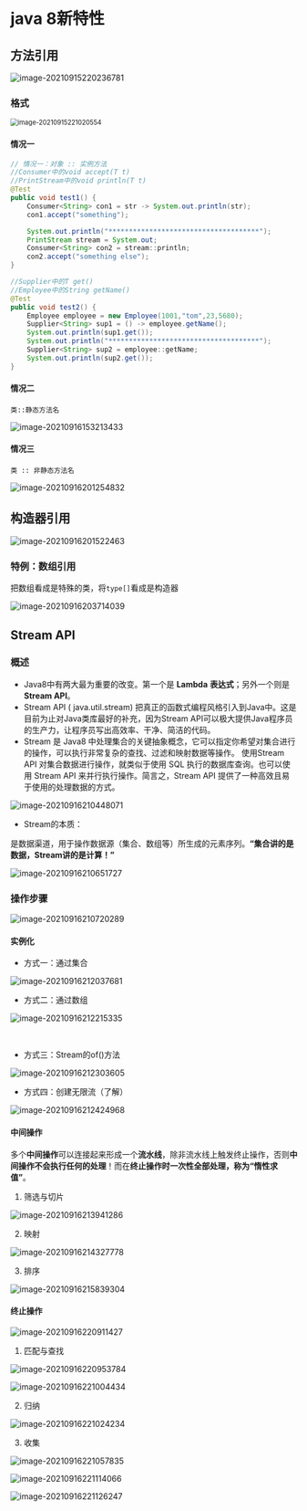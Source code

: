 # java 8新特性

## 方法引用

![image-20210915220236781](images/image-20210915220236781.png)

### 格式

<img src="images/image-20210915221020554.png" alt="image-20210915221020554" style="zoom:80%;" />

#### 情况一

```java
// 情况一：对象 :: 实例方法
//Consumer中的void accept(T t)
//PrintStream中的void println(T t)
@Test
public void test1() {
    Consumer<String> con1 = str -> System.out.println(str);
    con1.accept("something");

    System.out.println("*************************************");
    PrintStream stream = System.out;
    Consumer<String> con2 = stream::println;
    con2.accept("something else");
}

//Supplier中的T get()
//Employee中的String getName()
@Test
public void test2() {
    Employee employee = new Employee(1001,"tom",23,5680);
    Supplier<String> sup1 = () -> employee.getName();
    System.out.println(sup1.get());
    System.out.println("*************************************");
    Supplier<String> sup2 = employee::getName;
    System.out.println(sup2.get());
}
```

#### 情况二

`类::静态方法名`

![image-20210916153213433](images/image-20210916153213433.png)

#### 情况三

`类 :: 非静态方法名`

![image-20210916201254832](images/image-20210916201254832.png)





## 构造器引用



![image-20210916201522463](images/image-20210916201522463.png)

### 特例：数组引用

把数组看成是特殊的类，将`type[]`看成是构造器

![image-20210916203714039](images/image-20210916203714039.png)



## Stream API

### 概述

- Java8中有两大最为重要的改变。第一个是 **Lambda** **表达式**；另外一个则是 **Stream API**。 
- Stream API ( java.util.stream) 把真正的函数式编程风格引入到Java中。这是目前为止对Java类库最好的补充，因为Stream API可以极大提供Java程序员的生产力，让程序员写出高效率、干净、简洁的代码。
- Stream 是 Java8 中处理集合的关键抽象概念，它可以指定你希望对集合进行的操作，可以执行非常复杂的查找、过滤和映射数据等操作。 使用Stream API 对集合数据进行操作，就类似于使用 SQL 执行的数据库查询。也可以使用 Stream API 来并行执行操作。简言之，Stream API 提供了一种高效且易于使用的处理数据的方式。

![image-20210916210448071](images/image-20210916210448071.png)

- Stream的本质：

是数据渠道，用于操作数据源（集合、数组等）所生成的元素序列。**“集合讲的是数据，Stream讲的是计算！”**

![image-20210916210651727](images/image-20210916210651727.png)

### 操作步骤

![image-20210916210720289](images/image-20210916210720289.png)

#### 实例化

- 方式一：通过集合

![image-20210916212037681](images/image-20210916212037681.png)



- 方式二：通过数组

![image-20210916212215335](images/image-20210916212215335.png)

​    

- 方式三：Stream的of()方法

![image-20210916212303605](images/image-20210916212303605.png)



- 方式四：创建无限流（了解）

![image-20210916212424968](images/image-20210916212424968.png)



#### 中间操作

多个**中间操作**可以连接起来形成一个**流水线**，除非流水线上触发终止操作，否则**中间操作不会执行任何的处理**！而在**终止操作时一次性全部处理，称为“惰性求值”**。

1. 筛选与切片

![image-20210916213941286](images/image-20210916213941286.png)

2. 映射 

![image-20210916214327778](images/image-20210916214327778.png)

3. 排序

![image-20210916215839304](images/image-20210916215839304.png)



#### 终止操作

![image-20210916220911427](images/image-20210916220911427.png)

1. 匹配与查找

![image-20210916220953784](images/image-20210916220953784.png)

![image-20210916221004434](images/image-20210916221004434.png)

2. 归纳

![image-20210916221024234](images/image-20210916221024234.png)



3. 收集

![image-20210916221057835](images/image-20210916221057835.png)

![image-20210916221114066](images/image-20210916221114066.png)

![image-20210916221126247](images/image-20210916221126247.png)

